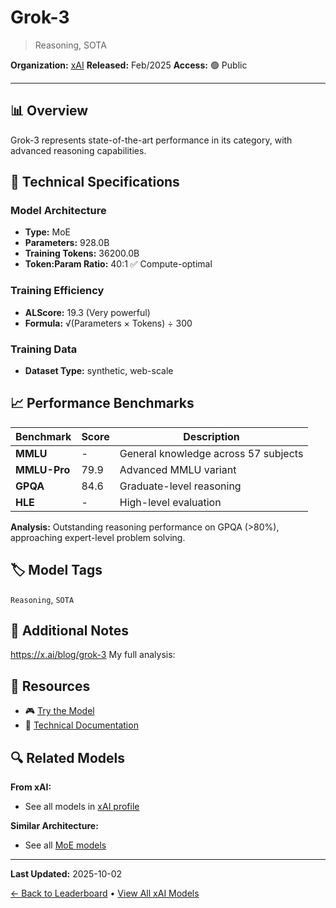 # Grok-3

> Reasoning, SOTA

**Organization:** [xAI](../../labs/xai.md)
**Released:** Feb/2025
**Access:** 🟢 Public

---

## 📊 Overview

Grok-3 represents state-of-the-art performance in its category, with advanced reasoning capabilities.

## 🔧 Technical Specifications

### Model Architecture
- **Type:** MoE
- **Parameters:** 928.0B
- **Training Tokens:** 36200.0B
- **Token:Param Ratio:** 40:1 ✅ Compute-optimal

### Training Efficiency
- **ALScore:** 19.3 (Very powerful)
- **Formula:** √(Parameters × Tokens) ÷ 300

### Training Data
- **Dataset Type:** synthetic, web-scale

## 📈 Performance Benchmarks

| Benchmark | Score | Description |
|-----------|-------|-------------|
| **MMLU** | - | General knowledge across 57 subjects |
| **MMLU-Pro** | 79.9 | Advanced MMLU variant |
| **GPQA** | 84.6 | Graduate-level reasoning |
| **HLE** | - | High-level evaluation |

**Analysis:** Outstanding reasoning performance on GPQA (>80%), approaching expert-level problem solving.

## 🏷️ Model Tags

`Reasoning`, `SOTA`

## 📝 Additional Notes

https://x.ai/blog/grok-3 My full analysis:

## 🔗 Resources

- 🎮 [Try the Model](https://grok.com/)
- 📄 [Technical Documentation](https://x.ai/blog/grok-3)

## 🔍 Related Models

**From xAI:**
- See all models in [xAI profile](../../labs/xai.md)

**Similar Architecture:**
- See all [MoE models](../../architectures/moe.md)

---

**Last Updated:** 2025-10-02

[← Back to Leaderboard](../../README.md) • [View All xAI Models](../../labs/xai.md)
